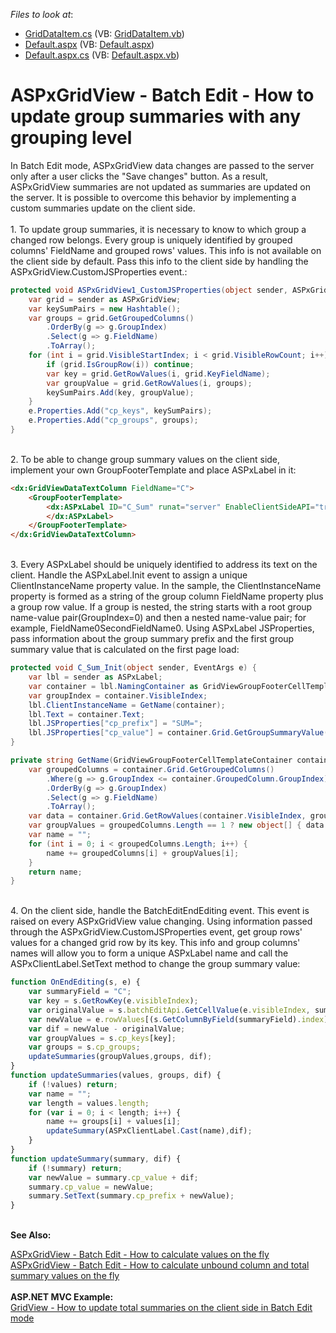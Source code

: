 <!-- default file list -->
*Files to look at*:

* [GridDataItem.cs](./CS/App_Code/GridDataItem.cs) (VB: [GridDataItem.vb](./VB/App_Code/GridDataItem.vb))
* [Default.aspx](./CS/Default.aspx) (VB: [Default.aspx](./VB/Default.aspx))
* [Default.aspx.cs](./CS/Default.aspx.cs) (VB: [Default.aspx.vb](./VB/Default.aspx.vb))
<!-- default file list end -->
# ASPxGridView - Batch Edit - How to update group summaries with any grouping level


In Batch Edit mode, ASPxGridView data changes are passed to the server only after a user clicks the "Save changes" button. As a result, ASPxGridView summaries are not updated as summaries are updated on the server. It is possible to overcome this behavior by implementing a custom summaries update on the client side. <br><br>1. To update group summaries, it is necessary to know to which group a changed row belongs. Every group is uniquely identified by grouped columns' FieldName and grouped rows' values. This info is not available on the client side by default. Pass this info to the client side by handling the ASPxGridView.CustomJSProperties event.:<br>


```cs
protected void ASPxGridView1_CustomJSProperties(object sender, ASPxGridViewClientJSPropertiesEventArgs e) {
    var grid = sender as ASPxGridView;
    var keySumPairs = new Hashtable();
    var groups = grid.GetGroupedColumns()
        .OrderBy(g => g.GroupIndex)
        .Select(g => g.FieldName)
        .ToArray();
    for (int i = grid.VisibleStartIndex; i < grid.VisibleRowCount; i++) {
        if (grid.IsGroupRow(i)) continue;
        var key = grid.GetRowValues(i, grid.KeyFieldName);
        var groupValue = grid.GetRowValues(i, groups);
        keySumPairs.Add(key, groupValue);
    }
    e.Properties.Add("cp_keys", keySumPairs);
    e.Properties.Add("cp_groups", groups);
}

```


<br>2. To be able to change group summary values on the client side, implement your own GroupFooterTemplate and place ASPxLabel in it:<br>


```aspx
<dx:GridViewDataTextColumn FieldName="C">
    <GroupFooterTemplate>
        <dx:ASPxLabel ID="C_Sum" runat="server" EnableClientSideAPI="true" OnInit ="C_Sum_Init">
        </dx:ASPxLabel>
    </GroupFooterTemplate>
</dx:GridViewDataTextColumn>

```


<br>3. Every ASPxLabel should be uniquely identified to address its text on the client. Handle the ASPxLabel.Init event to assign a unique ClientInstanceName property value. In the sample, the ClientInstanceName property is formed as a string of the group column FieldName property plus a group row value. If a group is nested, the string starts with a root group name-value pair(GroupIndex=0) and then a nested name-value pair; for example, FieldName0SecondFieldName0. Using ASPxLabel JSProperties, pass information about the group summary prefix and the first group summary value that is calculated on the first page load:<br>


```cs
protected void C_Sum_Init(object sender, EventArgs e) {
    var lbl = sender as ASPxLabel;
    var container = lbl.NamingContainer as GridViewGroupFooterCellTemplateContainer;
    var groupIndex = container.VisibleIndex;
    lbl.ClientInstanceName = GetName(container);
    lbl.Text = container.Text;
    lbl.JSProperties["cp_prefix"] = "SUM=";
    lbl.JSProperties["cp_value"] = container.Grid.GetGroupSummaryValue(groupIndex, container.Grid.GroupSummary["C"]);
}

private string GetName(GridViewGroupFooterCellTemplateContainer container) {
    var groupedColumns = container.Grid.GetGroupedColumns()
        .Where(g => g.GroupIndex <= container.GroupedColumn.GroupIndex)
        .OrderBy(g => g.GroupIndex)
        .Select(g => g.FieldName)
        .ToArray();
    var data = container.Grid.GetRowValues(container.VisibleIndex, groupedColumns);
    var groupValues = groupedColumns.Length == 1 ? new object[] { data } : data as object[];
    var name = "";
    for (int i = 0; i < groupedColumns.Length; i++) {
        name += groupedColumns[i] + groupValues[i];
    }
    return name;
}

```


<p><br>4. On the client side, handle the BatchEditEndEditing event. This event is raised on every ASPxGridView value changing. Using information passed through the ASPxGridView.CustomJSProperties event, get group rows' values for a changed grid row by its key. This info and group columns' names will allow you to form a unique ASPxLabel name and call the ASPxClientLabel.SetText method to change the group summary value:</p>


```js
function OnEndEditing(s, e) {
    var summaryField = "C";
    var key = s.GetRowKey(e.visibleIndex);
    var originalValue = s.batchEditApi.GetCellValue(e.visibleIndex, summaryField);
    var newValue = e.rowValues[(s.GetColumnByField(summaryField).index)].value;
    var dif = newValue - originalValue;            
    var groupValues = s.cp_keys[key];
    var groups = s.cp_groups;
    updateSummaries(groupValues,groups, dif);
}
function updateSummaries(values, groups, dif) {
    if (!values) return;
    var name = "";
    var length = values.length;
    for (var i = 0; i < length; i++) {
        name += groups[i] + values[i];
        updateSummary(ASPxClientLabel.Cast(name),dif);
    }
}
function updateSummary(summary, dif) {
    if (!summary) return;
    var newValue = summary.cp_value + dif;
    summary.cp_value = newValue;
    summary.SetText(summary.cp_prefix + newValue);
}
```


<p><strong><br>See Also:</strong></p>
<p><a href="https://www.devexpress.com/Support/Center/p/T114539">ASPxGridView - Batch Edit - How to calculate values on the fly</a> <br><a href="https://www.devexpress.com/Support/Center/p/T116925">ASPxGridView - Batch Edit - How to calculate unbound column and total summary values on the fly</a> <br><br><strong>ASP.NET MVC Example:</strong><br><a href="https://www.devexpress.com/Support/Center/p/T137186">GridView - How to update total summaries on the client side in Batch Edit mode</a></p>

<br/>


